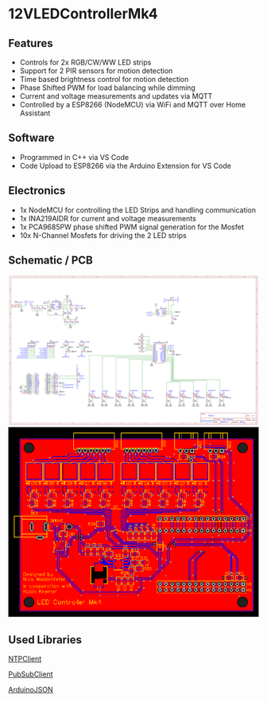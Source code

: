 # 12VLEDControllerMk4

## Features
- Controls for 2x RGB/CW/WW LED strips
- Support for 2 PIR sensors for motion detection
- Time based brightness control for motion detection
- Phase Shifted PWM for load balancing while dimming
- Current and voltage measurements and updates via MQTT
- Controlled by a ESP8266 (NodeMCU) via WiFi and MQTT over Home Assistant

## Software
- Programmed in C++ via VS Code 
- Code Upload to ESP8266 via the Arduino Extension for VS Code

## Electronics
- 1x NodeMCU for controlling the LED Strips and handling communication
- 1x INA219AIDR for current and voltage measurements
- 1x PCA9685PW phase shifted PWM signal generation for the Mosfet
- 10x N-Channel Mosfets for driving the 2 LED strips

## Schematic / PCB
<img src="electronics/12VLEDControllerMk4Schematic.svg" width=600>

<img src="electronics/12VLEDControllerMk4PCB.svg" width=600>

## Used Libraries
[NTPClient](https://github.com/arduino-libraries/NTPClient)

[PubSubClient](https://github.com/knolleary/pubsubclient)

[ArduinoJSON](https://github.com/bblanchon/ArduinoJson)
